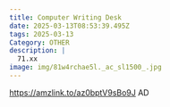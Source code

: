 ```yaml
---
title: Computer Writing Desk
date: 2025-03-13T08:53:39.495Z
tags: 2025-03-13
Category: OTHER
description: |
  71.xx
image: img/81w4rchae5l._ac_sl1500_.jpg
---
```

https://amzlink.to/az0bptV9sBo9J
AD